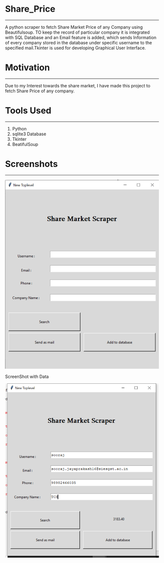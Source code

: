 # Share_Price
***
A python scraper to fetch Share Market Price of any Company using Beautifulsoup. TO keep the record of particular company it is integrated with SQL Database and an Email feature is added, which sends Information of every company stored in the database under specific username to the specified mail.Tkinter is used for developing Graphical User Interface.


# Motivation
***
Due to my Interest towards the share market, I have made this project to fetch Share Price of any company.

# Tools Used
***
1. Python
2. sqlite3 Database
3. Tkinter
4. BeatifulSoup


# Screenshots
***
![alt text](https://github.com/venkhatesh/Share_Price/blob/master/images/GUI.png "Entry")

ScreenShot with Data


![alt text](https://github.com/venkhatesh/Share_Price/blob/master/images/entry.png "Data")

